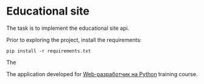 # Educational site

The task is to implement the educational site api.

Prior to exploring the project, install the requirements:

    pip install -r requirements.txt
    
The 


    
The application developed for [Web-разработчик на Python](https://otus.ru/lessons/webpython/) training course.